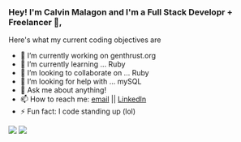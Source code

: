 ### Hey! I'm Calvin Malagon and I'm a Full Stack Developr + Freelancer 👋,
Here's what my current coding objectives are 

- 🔭 I’m currently working on genthrust.org
- 🌱 I’m currently learning ... Ruby
- 👯 I’m looking to collaborate on ... Ruby
- 🤔 I’m looking for help with ... mySQL
- 💬 Ask me about anything!
- 📫 How to reach me: [email](calvin.m9233@gmail.com) || [LinkedIn](https://www.linkedin.com/in/calmalagon/)
- ⚡ Fun fact: I code standing up (lol)

<img src="https://github-readme-stats.vercel.app/api?username=cal9233&&show_icons=true&title_color=ffffff&icon_color=bb2acf&text_color=daf7dc&bg_color=151515" />
<img src="[(https://github-readme-stats.vercel.app/api/top-langs/?username=cal9233&layout=compact)](https://github.com/cal9233/github-readme-stats)" />
